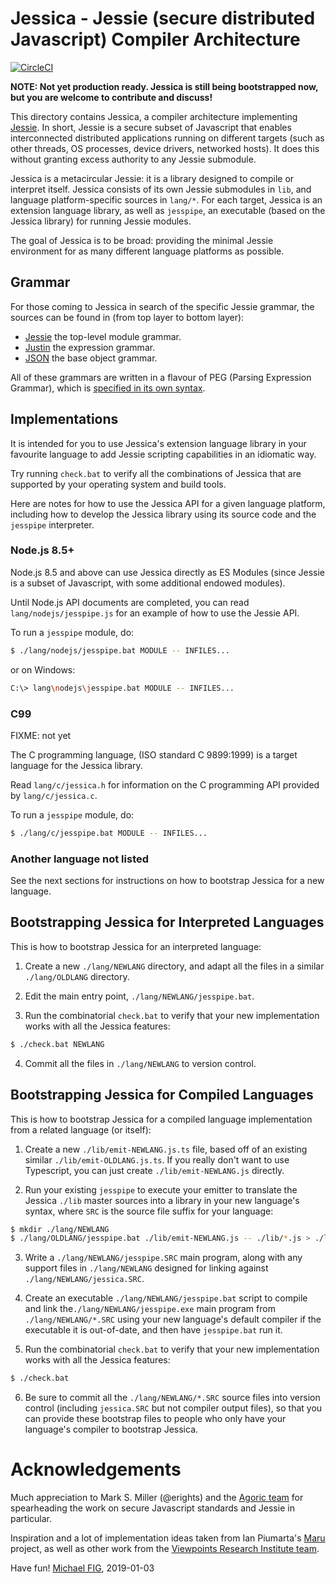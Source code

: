 # Jessica - Jessie (secure distributed Javascript) Compiler Architecture

[![CircleCI](https://circleci.com/gh/michaelfig/jessica.svg?style=svg)](https://circleci.com/gh/michaelfig/jessica)

**NOTE: Not yet production ready.  Jessica is still being bootstrapped now, but you are welcome to contribute and discuss!**

This directory contains Jessica, a compiler architecture implementing [Jessie](https://github.com/Agoric/Jessie).  In short, Jessie is a secure subset of Javascript that enables interconnected distributed applications running on different targets (such as other threads, OS processes, device drivers, networked hosts).  It does this without granting excess authority to any Jessie submodule.

Jessica is a metacircular Jessie: it is a library designed to compile or interpret itself.  Jessica consists of its own Jessie submodules in `lib`, and language platform-specific sources in `lang/*`.  For each target, Jessica is an extension language library, as well as `jesspipe`, an executable (based on the Jessica library) for running Jessie modules.

The goal of Jessica is to be broad: providing the minimal Jessie environment for as many different language platforms as possible.

## Grammar

For those coming to Jessica in search of the specific Jessie grammar, the sources can be found in (from top layer to bottom layer):

* [Jessie](lib/quasi-jessie.js.ts) the top-level module grammar.
* [Justin](lib/quasi-justin.js.ts) the expression grammar.
* [JSON](lib/quasi-json.js.ts) the base object grammar.

All of these grammars are written in a flavour of PEG (Parsing Expression Grammar), which is [specified in its own syntax](lib/quasi-peg.js.ts).

## Implementations

It is intended for you to use Jessica's extension language library in your favourite language to add Jessie scripting capabilities in an idiomatic way.

Try running `check.bat` to verify all the combinations of Jessica that are supported by your operating system and build tools.

Here are notes for how to use the Jessica API for a given language platform, including how to develop the Jessica library using its source code and the `jesspipe` interpreter.

### Node.js 8.5+

Node.js 8.5 and above can use Jessica directly as ES Modules (since Jessie is a subset of Javascript, with some additional endowed modules).

Until Node.js API documents are completed, you can read `lang/nodejs/jesspipe.js` for an example of how to use the Jessie API.

To run a `jesspipe` module, do:

```sh
$ ./lang/nodejs/jesspipe.bat MODULE -- INFILES...
```

or on Windows:

```sh
C:\> lang\nodejs\jesspipe.bat MODULE -- INFILES...
```

### C99

FIXME: not yet

The C programming language, (ISO standard C 9899:1999) is a target language for the Jessica library.

Read `lang/c/jessica.h` for information on the C programming API provided by `lang/c/jessica.c`.

To run a `jesspipe` module, do:

```sh
$ ./lang/c/jesspipe.bat MODULE -- INFILES...
```

### Another language not listed

See the next sections for instructions on how to bootstrap Jessica for a new language.

## Bootstrapping Jessica for Interpreted Languages

This is how to bootstrap Jessica for an interpreted language:

1. Create a new `./lang/NEWLANG` directory, and adapt all the files in a similar `./lang/OLDLANG` directory.

2. Edit the main entry point, `./lang/NEWLANG/jesspipe.bat`.

3. Run the combinatorial `check.bat` to verify that your new implementation works with all the Jessica features:

```sh
$ ./check.bat NEWLANG
```

4. Commit all the files in `./lang/NEWLANG` to version control.

## Bootstrapping Jessica for Compiled Languages

This is how to bootstrap Jessica for a compiled language
implementation from a related language (or itself):

1. Create a new `./lib/emit-NEWLANG.js.ts` file, based off of an existing similar `./lib/emit-OLDLANG.js.ts`.  If you really don't want to use Typescript, you can just create `./lib/emit-NEWLANG.js` directly.

2. Run your existing `jesspipe` to execute your emitter to translate the Jessica `./lib` master sources into a library in your new language's syntax, where `SRC` is the source file suffix for your language:

```sh
$ mkdir ./lang/NEWLANG
$ ./lang/OLDLANG/jesspipe.bat ./lib/emit-NEWLANG.js -- ./lib/*.js > ./lang/NEWLANG/jessica.SRC
```

3. Write a `./lang/NEWLANG/jesspipe.SRC` main program, along with any support files in `./lang/NEWLANG` designed for linking against `./lang/NEWLANG/jessica.SRC`.

4. Create an executable `./lang/NEWLANG/jesspipe.bat` script to compile and link the`./lang/NEWLANG/jesspipe.exe` main program from `./lang/NEWLANG/*.SRC` using your new language's default compiler if the executable it is out-of-date, and then have `jesspipe.bat` run it.

5. Run the combinatorial `check.bat` to verify that your new implementation works with all the Jessica features:

```sh
$ ./check.bat
```

6. Be sure to commit all the `./lang/NEWLANG/*.SRC` source files into version control (including `jessica.SRC` but not compiler output files), so that you can provide these bootstrap files to people who only have your language's compiler to bootstrap Jessica.


# Acknowledgements

Much appreciation to Mark S. Miller (@erights) and the [Agoric team](https://agoric.com/) for spearheading the work on secure Javascript standards and Jessie in particular.

Inspiration and a lot of implementation ideas taken from Ian Piumarta's [Maru](http://piumarta.com/software/maru/) project, as well as other work from the [Viewpoints Research Institute team](http://vpri.org/).

Have fun!
[Michael FIG](mailto:michael+jessica@fig.org), 2019-01-03
